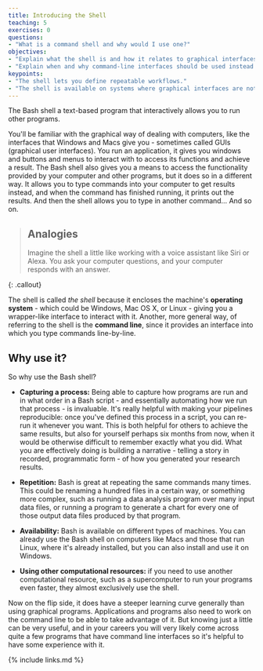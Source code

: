 ```yaml
---
title: Introducing the Shell
teaching: 5
exercises: 0
questions:
- "What is a command shell and why would I use one?"
objectives:
- "Explain what the shell is and how it relates to graphical interfaces."
- "Explain when and why command-line interfaces should be used instead of graphical interfaces."
keypoints:
- "The shell lets you define repeatable workflows."
- "The shell is available on systems where graphical interfaces are not."
---
```


The Bash shell a text-based program that interactively allows you to run other programs.

You'll be familiar with the graphical way of dealing with computers, like the interfaces that Windows and Macs give you - sometimes called GUIs (graphical user interfaces).
You run an application, it gives you windows and buttons and menus to interact with to access its functions and achieve a result.
The Bash shell also gives you a means to access the functionality provided by your computer and other programs, but it does so in a different way.
It allows you to type commands into your computer to get results instead, and when the command has finished running, it prints out the results.
And then the shell allows you to type in another command…
And so on.

> ## Analogies
>
> Imagine the shell a little like working with a voice assistant like Siri or Alexa.
> You ask your computer questions, and your computer responds with an answer.
>
{: .callout}

The shell is called *the shell* because it encloses the machine's **operating system** - which could be Windows, Mac OS X, or Linux - giving you a wrapper-like interface to interact with it. Another, more general way, of referring to the shell is the **command line**, since it provides an interface into which you type commands line-by-line.

## Why use it?

So why use the Bash shell?

- **Capturing a process:** Being able to capture how programs are run and in what order in a Bash script - and essentially automating how we run that process - is invaluable.
It's really helpful with making your pipelines reproducible: once you've defined this process in a script, you can re-run it whenever you want.
This is both helpful for others to achieve the same results, but also for yourself
perhaps six months from now, when it would be otherwise difficult to remember exactly what you did.
What you are effectively doing is building a narrative - telling a story in recorded, programmatic form - of how you generated your research results.

- **Repetition:** Bash is great at repeating the same commands many times.
This could be renaming a hundred files in a certain way, or something more complex, such as running a data analysis program over many input data files,
or running a program to generate a chart for every one of those output data files produced by that program.

- **Availability:** Bash is available on different types of machines.
You can already use the Bash shell on computers like Macs and those that run Linux, where it's already installed, but you can also install and use it on Windows.

- **Using other computational resources:** if you need to use another computational resource, such as a supercomputer to run your programs even faster, they almost exclusively use the shell.

Now on the flip side, it does have a steeper learning curve generally than using graphical programs. Applications and programs also need to work on the command line to be able to take advantage of it. But knowing just a little can be very useful, and in your careers you will very likely come across quite a few programs that have command line interfaces so it's helpful to have some experience with it.

{% include links.md %}
